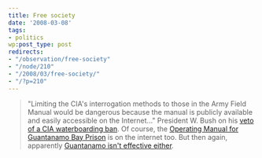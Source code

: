```yaml
---
title: Free society
date: '2008-03-08'
tags:
- politics
wp:post_type: post
redirects:
- "/observation/free-society"
- "/node/210"
- "/2008/03/free-society/"
- "/?p=210"
---
```


> "Limiting the CIA's interrogation methods to those in the Army Field Manual would be dangerous because the manual is publicly available and easily accessible on the Internet..."
President W. Bush on his [veto of a CIA waterboarding ban](http://www.washingtonpost.com/wp-dyn/content/article/2008/03/08/AR2008030800304.html?hpid=topnews). Of course, the [Operating Manual for Guantanamo Bay Prison](http://www.wikileaks.org/wiki/Camp_Delta_Standard_Operating_Procedure) is on the internet too. But then again, apparently [Guantanamo isn't effective either](http://www.nytimes.com/2006/10/19/opinion/19thu1.html).
